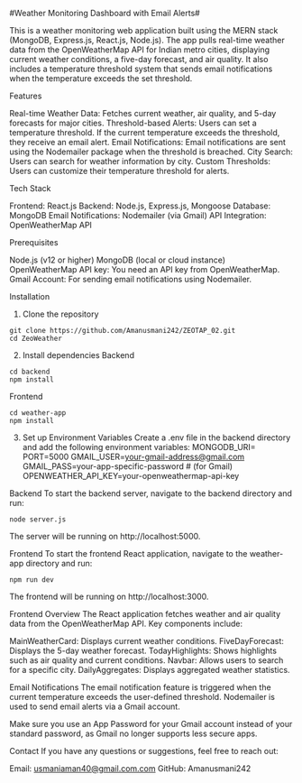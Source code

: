 #Weather Monitoring Dashboard with Email Alerts#

This is a weather monitoring web application built using the MERN stack (MongoDB, Express.js, React.js, Node.js). The app pulls real-time weather data from the OpenWeatherMap API for Indian metro cities, displaying current weather conditions, a five-day forecast, and air quality. It also includes a temperature threshold system that sends email notifications when the temperature exceeds the set threshold.

Features

Real-time Weather Data: Fetches current weather, air quality, and 5-day forecasts for major cities.
Threshold-based Alerts: Users can set a temperature threshold. If the current temperature exceeds the threshold, they receive an email alert.
Email Notifications: Email notifications are sent using the Nodemailer package when the threshold is breached.
City Search: Users can search for weather information by city.
Custom Thresholds: Users can customize their temperature threshold for alerts.

Tech Stack

Frontend: React.js
Backend: Node.js, Express.js, Mongoose
Database: MongoDB
Email Notifications: Nodemailer (via Gmail)
API Integration: OpenWeatherMap API

Prerequisites

Node.js (v12 or higher)
MongoDB (local or cloud instance)
OpenWeatherMap API key: You need an API key from OpenWeatherMap.
Gmail Account: For sending email notifications using Nodemailer.


Installation
1. Clone the repository
 ```
git clone https://github.com/Amanusmani242/ZEOTAP_02.git
cd ZeoWeather
 ```
2. Install dependencies
Backend

```
cd backend
npm install
```

Frontend
```
cd weather-app
npm install
```
3. Set up Environment Variables
Create a .env file in the backend directory and add the following environment variables:
MONGODB_URI=<your-mongodb-connection-string>
PORT=5000
GMAIL_USER=your-gmail-address@gmail.com
GMAIL_PASS=your-app-specific-password # (for Gmail)
OPENWEATHER_API_KEY=your-openweathermap-api-key

Backend
To start the backend server, navigate to the backend directory and run:
```
node server.js
```
The server will be running on http://localhost:5000.

Frontend
To start the frontend React application, navigate to the weather-app directory and run:
```
npm run dev
```
The frontend will be running on http://localhost:3000.


Frontend Overview
The React application fetches weather and air quality data from the OpenWeatherMap API. Key components include:

MainWeatherCard: Displays current weather conditions.
FiveDayForecast: Displays the 5-day weather forecast.
TodayHighlights: Shows highlights such as air quality and current conditions.
Navbar: Allows users to search for a specific city.
DailyAggregates: Displays aggregated weather statistics.



Email Notifications
The email notification feature is triggered when the current temperature exceeds the user-defined threshold. Nodemailer is used to send email alerts via a Gmail account.

Make sure you use an App Password for your Gmail account instead of your standard password, as Gmail no longer supports less secure apps.

Contact
If you have any questions or suggestions, feel free to reach out:

Email: usmaniaman40@gmail.com.com
GitHub: Amanusmani242








  
